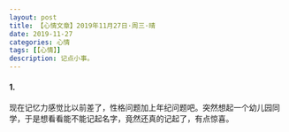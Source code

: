 ```yaml
---
layout: post
title: 【心情文章】2019年11月27日·周三·晴
date: 2019-11-27
categories: 心情
tags: [【心情】]
description: 记点小事。
---
```


#### 1.
现在记忆力感觉比以前差了，性格问题加上年纪问题吧。突然想起一个幼儿园同学，于是想看看能不能记起名字，竟然还真的记起了，有点惊喜。
